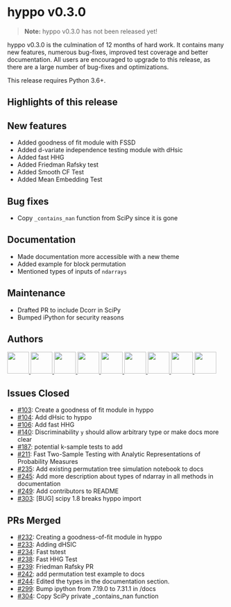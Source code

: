 # hyppo v0.3.0

> **Note:** hyppo v0.3.0 has not been released yet!

hyppo v0.3.0 is the culmination of 12 months of hard work. It contains
many new features, numerous bug-fixes, improved test coverage and better
documentation. All users are encouraged to
upgrade to this release, as there are a large number of bug-fixes and
optimizations.

This release requires Python 3.6+.

## Highlights of this release

## New features

* Added goodness of fit module with FSSD
* Added d-variate independence testing module with dHsic
* Added fast HHG
* Added Friedman Rafsky test
* Added Smooth CF Test
* Added Mean Embedding Test

## Bug fixes

* Copy `_contains_nan` function from SciPy since it is gone

## Documentation

* Made documentation more accessible with a new theme
* Added example for block permutation
* Mentioned types of inputs of `ndarrays`

## Maintenance

* Drafted PR to include Dcorr in SciPy
* Bumped iPython for security reasons

## Authors

<a href="https://github.com/bdpedigo">
  <img src="https://github.com/bdpedigo.png" width="50">
</a>
<a href="https://github.com/darsh-patel">
  <img src="https://github.com/darsh-patel.png" width="50">
</a>
<a href="https://github.com/dlee0156">
  <img src="https://github.com/dlee0156.png" width="50">
</a>
<a href="https://github.com/MatthewZhao26">
  <img src="https://github.com/MatthewZhao26.png" width="50">
</a>
<a href="https://github.com/najmieh">
  <img src="https://github.com/najmieh.png" width="50">
</a>
<a href="https://github.com/rflperry">
  <img src="https://github.com/rflperry.png" width="50">
</a>
<a href="https://github.com/sampan501">
  <img src="https://github.com/sampan501.png" width="50">
</a>
<a href="https://github.com/TacticalFallacy">
  <img src="https://github.com/TacticalFallacy.png" width="50">
</a>
<a href="https://github.com/zdbzdb123123">
  <img src="https://github.com/zdbzdb123123.png" width="50">
</a>

## Issues Closed

* [#103](https://github.com/neurodata/hyppo/issues/103): Create a goodness of fit module in hyppo
* [#104](https://github.com/neurodata/hyppo/issues/104): Add dHsic to hyppo
* [#106](https://github.com/neurodata/hyppo/issues/106): Add fast HHG
* [#140](https://github.com/neurodata/hyppo/issues/140): Discriminability `y` should allow arbitrary type or make docs more clear
* [#187](https://github.com/neurodata/hyppo/issues/187): potential k-sample tests to add
* [#211](https://github.com/neurodata/hyppo/issues/211): Fast Two-Sample Testing with Analytic Representations of Probability Measures
* [#235](https://github.com/neurodata/hyppo/issues/235): Add existing permutation tree simulation notebook to docs
* [#245](https://github.com/neurodata/hyppo/issues/245): Add more description about types of ndarray in all methods in documentation
* [#249](https://github.com/neurodata/hyppo/issues/249): Add contributors to README
* [#303](https://github.com/neurodata/hyppo/issues/303): [BUG] scipy 1.8 breaks hyppo import

## PRs Merged

* [#232](https://github.com/neurodata/hyppo/pull/232): Creating a goodness-of-fit module in hyppo
* [#233](https://github.com/neurodata/hyppo/pull/233): Adding dHSIC
* [#234](https://github.com/neurodata/hyppo/pull/234): Fast tstest
* [#238](https://github.com/neurodata/hyppo/pull/238): Fast HHG Test
* [#239](https://github.com/neurodata/hyppo/pull/239): Friedman Rafsky PR
* [#242](https://github.com/neurodata/hyppo/pull/242): add permutation test example to docs
* [#244](https://github.com/neurodata/hyppo/pull/244): Edited the types in the documentation section.
* [#299](https://github.com/neurodata/hyppo/pull/299): Bump ipython from 7.19.0 to 7.31.1 in /docs
* [#304](https://github.com/neurodata/hyppo/pull/304): Copy SciPy private _contains_nan function
